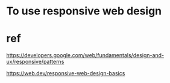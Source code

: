 # To use responsive web design

# ref

https://developers.google.com/web/fundamentals/design-and-ux/responsive/patterns

https://web.dev/responsive-web-design-basics
